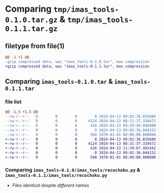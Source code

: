 # Comparing `tmp/imas_tools-0.1.0.tar.gz` & `tmp/imas_tools-0.1.1.tar.gz`

## filetype from file(1)

```diff
@@ -1 +1 @@
-gzip compressed data, was "imas_tools-0.1.0.tar", max compression
+gzip compressed data, was "imas_tools-0.1.1.tar", max compression
```

## Comparing `imas_tools-0.1.0.tar` & `imas_tools-0.1.1.tar`

### file list

```diff
@@ -1,5 +1,5 @@
--rw-r--r--   0        0        0        0 2024-04-13 09:02:36.035606 imas_tools-0.1.0/imas_tools/__init__.py
--rw-r--r--   0        0        0     4124 2024-04-13 08:31:37.334472 imas_tools-0.1.0/imas_tools/recochoku.py
--rw-r--r--   0        0        0      416 2024-04-13 09:29:40.840900 imas_tools-0.1.0/pyproject.toml
--rw-r--r--   0        0        0        0 2024-04-13 09:02:36.044152 imas_tools-0.1.0/README.md
--rw-r--r--   0        0        0      504 1970-01-01 00:00:00.000000 imas_tools-0.1.0/PKG-INFO
+-rw-r--r--   0        0        0        0 2024-04-13 09:02:36.035606 imas_tools-0.1.1/imas_tools/__init__.py
+-rw-r--r--   0        0        0     4124 2024-04-13 08:31:37.334472 imas_tools-0.1.1/imas_tools/recochoku.py
+-rw-r--r--   0        0        0      416 2024-04-13 11:39:07.485442 imas_tools-0.1.1/pyproject.toml
+-rw-r--r--   0        0        0        0 2024-04-13 09:02:36.044152 imas_tools-0.1.1/README.md
+-rw-r--r--   0        0        0      598 1970-01-01 00:00:00.000000 imas_tools-0.1.1/PKG-INFO
```

### Comparing `imas_tools-0.1.0/imas_tools/recochoku.py` & `imas_tools-0.1.1/imas_tools/recochoku.py`

 * *Files identical despite different names*

